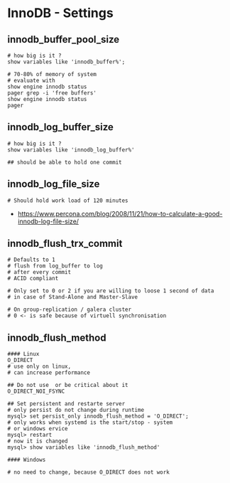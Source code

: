 # InnoDB - Settings 

## innodb_buffer_pool_size 

```
# how big is it ?
show variables like 'innodb_buffer%';

# 70-80% of memory of system
# evaluate with 
show engine innodb status
pager grep -i 'free buffers'
show engine innodb status 
pager 
```

## innodb_log_buffer_size 

```
# how big is it ? 
show variables like 'innodb_log_buffer%'

## should be able to hold one commit 

```

## innodb_log_file_size 

```
# Should hold work load of 120 minutes 
```

* https://www.percona.com/blog/2008/11/21/how-to-calculate-a-good-innodb-log-file-size/


## innodb_flush_trx_commit 

```
# Defaults to 1 
# flush from log_buffer to log 
# after every commit 
# ACID compliant

# Only set to 0 or 2 if you are willing to loose 1 second of data
# in case of Stand-Alone and Master-Slave 

# On group-replication / galera cluster
# 0 <- is safe because of virtuell synchronisation 
```

## innodb_flush_method  

```
#### Linux 
O_DIRECT 
# use only on linux,
# can increase performance 

## Do not use  or be critical about it 
O_DIRECT_NOI_FSYNC

## Set persistent and restarte server 
# only persist do not change during runtime 
mysql> set persist_only innodb_flush_method = 'O_DIRECT';
# only works when systemd is the start/stop - system 
# or windows ervice 
mysql> restart 
# now it is changed 
mysql> show variables like 'innodb_flush_method' 

#### Windows 

# no need to change, because O_DIRECT does not work 
```
